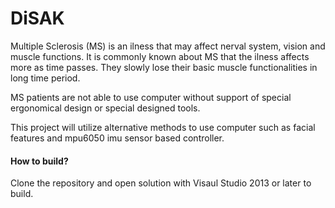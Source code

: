 # DiSAK
Multiple Sclerosis (MS) is an ilness that may affect nerval system, vision and muscle functions. It is commonly known about MS that the ilness affects more as time passes.  They slowly lose their basic muscle functionalities in long time period.

MS patients are not able to use computer without support of special ergonomical design or special designed tools.

This project will utilize alternative methods to use computer such as facial features and mpu6050 imu sensor based controller.

#### How to build?
Clone the repository and open solution with Visaul Studio 2013 or later to build.


